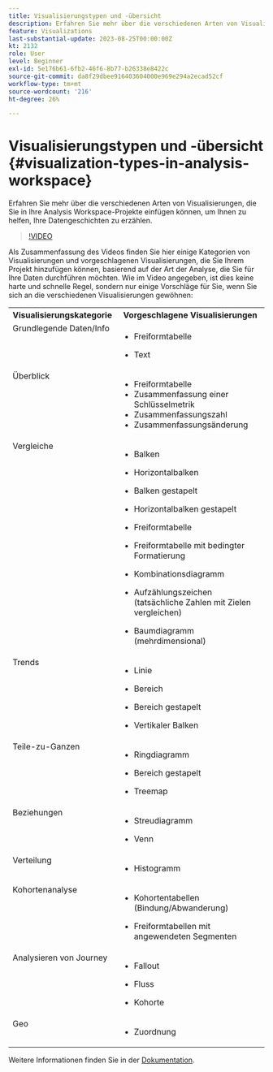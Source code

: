 ```yaml
---
title: Visualisierungstypen und -übersicht
description: Erfahren Sie mehr über die verschiedenen Arten von Visualisierungen, die Sie in Ihre Analysis Workspace-Projekte einfügen können, um Ihnen zu helfen, Ihre Datengeschichten zu erzählen.
feature: Visualizations
last-substantial-update: 2023-08-25T00:00:00Z
kt: 2132
role: User
level: Beginner
exl-id: 5e176b61-6fb2-46f6-8b77-b26338e8422c
source-git-commit: da8f29dbee916403604000e969e294a2ecad52cf
workflow-type: tm+mt
source-wordcount: '216'
ht-degree: 26%

---
```


# Visualisierungstypen und -übersicht {#visualization-types-in-analysis-workspace}

Erfahren Sie mehr über die verschiedenen Arten von Visualisierungen, die Sie in Ihre Analysis Workspace-Projekte einfügen können, um Ihnen zu helfen, Ihre Datengeschichten zu erzählen.

>[!VIDEO](https://video.tv.adobe.com/v/23994/?quality=12&learn=on)

Als Zusammenfassung des Videos finden Sie hier einige Kategorien von Visualisierungen und vorgeschlagenen Visualisierungen, die Sie Ihrem Projekt hinzufügen können, basierend auf der Art der Analyse, die Sie für Ihre Daten durchführen möchten. Wie im Video angegeben, ist dies keine harte und schnelle Regel, sondern nur einige Vorschläge für Sie, wenn Sie sich an die verschiedenen Visualisierungen gewöhnen:

<table style="max-width: 1214px;">
<tr>
    <th>
        Visualisierungskategorie
    </th>
    <th>
        Vorgeschlagene Visualisierungen
    </th>
</tr>
<tr>
  <td style="vertical-align: top;">Grundlegende Daten/Info
  </td>

<td style="vertical-align: top;">

* Freiformtabelle
* Text

  </td>
</tr>
<tr>
  <td style="vertical-align: top;">Überblick
  </td>

<td style="vertical-align: top;">

* Freiformtabelle
* Zusammenfassung einer Schlüsselmetrik
* Zusammenfassungszahl
* Zusammenfassungsänderung

</td>
</tr>
<tr>
  <td style="vertical-align: top;">Vergleiche
  </td>

<td style="vertical-align: top;">

* Balken
* Horizontalbalken
* Balken gestapelt
* Horizontalbalken gestapelt
* Freiformtabelle
* Freiformtabelle mit bedingter Formatierung
* Kombinationsdiagramm
* Aufzählungszeichen (tatsächliche Zahlen mit Zielen vergleichen)
* Baumdiagramm (mehrdimensional)

  </td>
</tr>
<tr>
  <td style="vertical-align: top;">Trends
  </td>

<td style="vertical-align: top;">

* Linie
* Bereich
* Bereich gestapelt
* Vertikaler Balken

  </td>
</tr>
<tr>
  <td style="vertical-align: top;">Teile-zu-Ganzen
  </td>

<td style="vertical-align: top;">

* Ringdiagramm
* Bereich gestapelt
* Treemap

  </td>
</tr>
<tr>
  <td style="vertical-align: top;">Beziehungen
  </td>

<td style="vertical-align: top;">

* Streudiagramm
* Venn

  </td>
</tr>
<tr>
  <td style="vertical-align: top;">Verteilung
  </td>

<td style="vertical-align: top;">

* Histogramm

  </td>
</tr>
<tr>
  <td style="vertical-align: top;">Kohortenanalyse
  </td>

<td style="vertical-align: top;">

* Kohortentabellen (Bindung/Abwanderung)
* Freiformtabellen mit angewendeten Segmenten

  </td>
</tr>
<tr>
  <td style="vertical-align: top;">Analysieren von Journey
  </td>

<td style="vertical-align: top;">

* Fallout
* Fluss
* Kohorte

  </td>
</tr>
<tr>
  <td style="vertical-align: top;">Geo
  </td>

<td style="vertical-align: top;">

* Zuordnung

  </td>
</tr>


</table>

Weitere Informationen finden Sie in der [Dokumentation](https://experienceleague.adobe.com/docs/analytics/analyze/analysis-workspace/visualizations/freeform-analysis-visualizations.html?lang=de).
